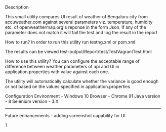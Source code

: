 Description

This small utility compares UI result of weather of Bengaluru city from accuweather.com against several parameters viz. temperature, humidity etc. of openweathermap.org's reponse in the form Json. If any of the parameter does not match it will fail the test and log the result in the report

How to run?
In order to run this utility run testng.xml or pom.xml

The results can be viewed test-output/Report/test/TestVagrantTest.html

How to use this utility?
You can configure the acceptable range of difference between weather parameters of api and UI in application.properties with value against each one.

The utility will automatically calculate whether the variance is good enough or not based on the values specified in application.properties

Configuration
Environment - Windows 10
Browser - Chrome 91
Java version - 8
Selenium version - 3.X

---
Future enhancements - adding screenshot capability for UI


1
